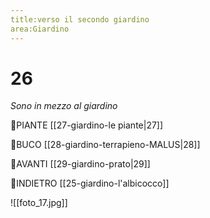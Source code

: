 ```yaml
---
title:verso il secondo giardino
area:Giardino
---
```

# 26
_Sono in mezzo al giardino_

👀PIANTE [[27-giardino-le piante|27]]

👀BUCO [[28-giardino-terrapieno-MALUS|28]]

👣AVANTI [[29-giardino-prato|29]]

👣INDIETRO [[25-giardino-l'albicocco]]

![[foto_17.jpg]]